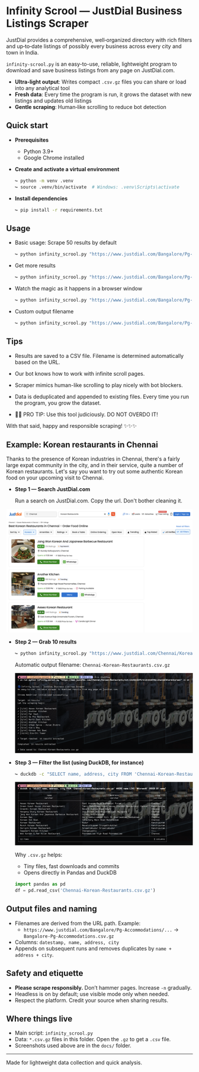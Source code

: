 # Infinity Scrool — JustDial Business Listings Scraper

JustDial provides a comprehensive, well‑organized directory with rich filters and up‑to‑date listings of possibly every business across every city and town in India.

`infinity-scrool.py` is an easy-to-use, reliable, lightweight program to download and save business listings from any page on JustDial.com.

- **Ultra‑light output**: Writes compact `.csv.gz` files you can share or load into any analytical tool
- **Fresh data**: Every time the program is run, it grows the dataset with new listings and updates old listings
- **Gentle scraping**: Human‑like scrolling to reduce bot detection

## Quick start

- **Prerequisites**
  - Python 3.9+
  - Google Chrome installed

- **Create and activate a virtual environment**
  ```bash
  ↪ python -m venv .venv
  ↪ source .venv/bin/activate  # Windows: .venv\Scripts\activate
  ```

- **Install dependencies**
  ```bash
  ↪ pip install -r requirements.txt
  ```

## Usage

- Basic usage: Scrape 50 results by default

    ```python
    ↪ python infinity_scrool.py "https://www.justdial.com/Bangalore/Pg-Accommodations/"
    ```

- Get more results

    ```python
    ↪ python infinity_scrool.py "https://www.justdial.com/Bangalore/Pg-Accommodations/" -n 150
    ```

- Watch the magic as it happens in a browser window

    ```python
    ↪ python infinity_scrool.py "https://www.justdial.com/Bangalore/Pg-Accommodations/" --no-headless
    ```

- Custom output filename

    ```python
    ↪ python infinity_scrool.py "https://www.justdial.com/Bangalore/Pg-Accommodations/" -n 150 --output my_data
    ```

## Tips

- Results are saved to a CSV file. Filename is determined automatically based on the URL.

- Our bot knows how to work with infinite scroll pages.  

- Scraper mimics human-like scrolling to play nicely with bot blockers.

- Data is deduplicated and appended to existing files. Every time you run the program, you grow the dataset.

- 🦹‍♀️ PRO TIP: Use this tool judiciously. DO NOT OVERDO IT! 

With that said, happy and responsible scraping! ✨✨✨

## Example: Korean restaurants in Chennai

Thanks to the presence of Korean industries in Chennai, there's a fairly large expat community in the city, and in their service, quite a number of Korean restaurants. Let's say you want to try out some authentic Korean food on your upcoming visit to Chennai.

- **Step 1 — Search JustDial.com**

    Run a search on JustDial.com. Copy the url. Don't bother cleaning it.

![Screenshot: JustDial search page](docs/screenshot-3.png)

- **Step 2 — Grab 10 results**

  ```bash
  ↪ python infinity_scrool.py "https://www.justdial.com/Chennai/Korean-Restaurants/nct-10289122?trkId=2226764-chennai&term=korean" -n 10
  ```

  Automatic output filename: `Chennai-Korean-Restaurants.csv.gz`

  ![Screenshot: run 10 results](docs/screenshot-1.png)

- **Step 3 — Filter the list (using DuckDB, for instance)**

  ```bash
  ↪ duckdb -c "SELECT name, address, city FROM 'Chennai-Korean-Restaurants.csv.gz' WHERE name LIKE '%Korean%' ORDER BY name"
  ```

  ![Screenshot: filter with DuckDB](docs/screenshot-2.png)

    Why `.csv.gz` helps:
    - Tiny files, fast downloads and commits
    - Opens directly in Pandas and DuckDB

  ```python
  import pandas as pd
  df = pd.read_csv('Chennai-Korean-Restaurants.csv.gz')
  ```

## Output files and naming

- Filenames are derived from the URL path. Example:
  - `https://www.justdial.com/Bangalore/Pg-Accommodations/...` → `Bangalore-Pg-Accommodations.csv.gz`
- Columns: `datestamp, name, address, city`
- Appends on subsequent runs and removes duplicates by `name + address + city`.

## Safety and etiquette

- **Please scrape responsibly.** Don’t hammer pages. Increase `-n` gradually.
- Headless is on by default; use visible mode only when needed.
- Respect the platform. Credit your source when sharing results.

## Where things live

- Main script: `infinity_scrool.py`
- Data: `*.csv.gz` files in this folder. Open the `.gz` to get a `.csv` file.
- Screenshots used above are in the `docs/` folder.

---

Made for lightweight data collection and quick analysis.
